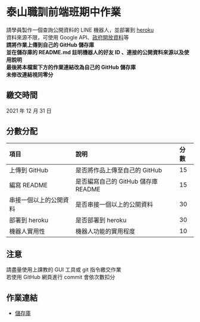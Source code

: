 # 泰山職訓前端班期中作業
請學員製作⼀個查詢公開資料的 LINE 機器⼈，並部署到 [heroku](https://www.heroku.com/)  
資料來源不限，可使⽤ Google API、[政府開放資料](https://data.gov.tw/)等  
**請將作業上傳到自己的 GitHub 儲存庫**  
**並在儲存庫的 README.md 註明機器⼈的好友 ID 、連接的公開資料來源以及使⽤說明**  
**最後將本檔案下方的作業連結改為自己的 GitHub 儲存庫**  
**未修改連結視同零分**

## 繳交時間
2021 年 12 月 31 日

## 分數分配
|項⽬|說明|分數|
|:---|:---|:---|
|上傳到 GitHub|是否將作品上傳⾄自己的 GitHub|15|
|編寫 README|是否編寫自己的 GitHub 儲存庫 README|15|
|串接⼀個以上的公開資料|是否串接⼀個以上的公開資料|30|
|部署到 heroku|是否部署到 heroku|30|
|機器⼈實⽤性|機器⼈功能的實⽤程度|10|

## 注意
請盡量使用上課教的 GUI 工具或 git 指令繳交作業  
若使用 GitHub 網頁進行 commit 會依次數扣分

## 作業連結
- [儲存庫](https://github.com/sallypan9999/BusExport/blob/master/README.md)
